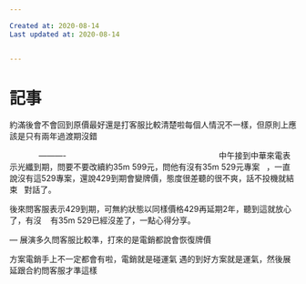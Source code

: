 ```yaml
---

Created at: 2020-08-14
Last updated at: 2020-08-14


---
```


# 記事


約滿後會不會回到原價最好還是打客服比較清楚啦每個人情況不一樣，但原則上應該是只有兩年過渡期沒錯

             ———-                                                                   
中午接到中華來電表示光纖到期，問要不要改續約35m 599元，問他有沒有35m 529元專案  
，一直說沒有這529專案，還說429到期會變牌價，態度很差聽的很不爽，話不投機就結束  
對話了。                                                                        

後來問客服表示429到期，可無約狀態以同樣價格429再延期2年，聽到這就放心了，有沒   
有35m 529已經沒差了，一點心得分享。                  

—
展演多久問客服比較準，打來的是電銷都說會恢復牌價

方案電銷手上不一定都會有啦，電銷就是碰運氣 遇的到好方案就是運氣，然後展延跟合約問客服才準這樣

